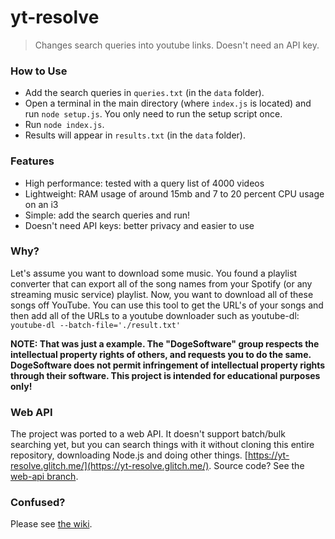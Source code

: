 # yt-resolve
> Changes search queries into youtube links. Doesn't need an API key.

### How to Use
- Add the search queries in `queries.txt` (in the `data` folder).
- Open a terminal in the main directory (where `index.js` is located) and run `node setup.js`. You only need to run the setup script once.
- Run `node index.js`.
- Results will appear in `results.txt` (in the `data` folder).

### Features
- High performance: tested with a query list of 4000 videos
- Lightweight: RAM usage of around 15mb and 7 to 20 percent CPU usage on an i3
- Simple: add the search queries and run!
- Doesn't need API keys: better privacy and easier to use

### Why?
Let's assume you want to download some music. You found a playlist converter that can export all of the song names from your Spotify (or any streaming music service) playlist. Now, you want to download all of these songs off YouTube. You can use this tool to get the URL's of your songs and then add all of the URLs to a youtube downloader such as youtube-dl: `youtube-dl --batch-file='./result.txt'`

**NOTE: That was just a example. The "DogeSoftware" group respects the intellectual property rights of others, and requests you to do the same. DogeSoftware does not permit infringement of intellectual property rights through their software. This project is intended for educational purposes only!**

### Web API
The project was ported to a web API. It doesn't support batch/bulk searching yet, but you can search things with it without cloning this entire repository, downloading Node.js and doing other things. [https://yt-resolve.glitch.me/](https://yt-resolve.glitch.me/). Source code? See the [web-api branch](https://github.com/DogeSoftware/yt-resolve/tree/web-api).

### Confused?
Please see [the wiki](https://github.com/DogeSoftware/yt-resolve/wiki).
